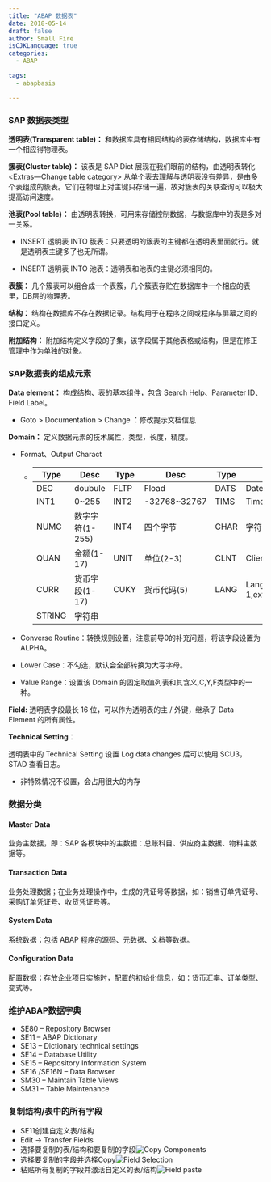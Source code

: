 ```yaml
---
title: "ABAP 数据表"
date: 2018-05-14
draft: false
author: Small Fire
isCJKLanguage: true
categories: 
  - ABAP

tags: 
  - abapbasis

---
```


### SAP 数据表类型

**透明表(Transparent table)：** 和数据库具有相同结构的表存储结构，数据库中有一个相应得物理表。

**簇表(Cluster table)：** 该表是 SAP Dict 展现在我们眼前的结构，由透明表转化 <Extras—Change table category> 从单个表去理解与透明表没有差异，是由多个表组成的簇表。它们在物理上对主键只存储一遍，故对簇表的关联查询可以极大提高访问速度。

**池表(Pool table)：** 由透明表转换，可用来存储控制数据，与数据库中的表是多对一关系。

- INSERT 透明表 INTO 簇表：只要透明的簇表的主键都在透明表里面就行。就是透明表主键多了也无所谓。

- INSERT 透明表 INTO 池表：透明表和池表的主键必须相同的。    

**表簇：** 几个簇表可以组合成一个表簇，几个簇表存贮在数据库中一个相应的表里，DB层的物理表。

**结构：** 结构在数据库不存在数据记录。结构用于在程序之间或程序与屏幕之间的接口定义。

**附加结构：** 附加结构定义字段的子集，该字段属于其他表格或结构，但是在修正管理中作为单独的对象。

### SAP数据表的组成元素

**Data element：** 构成结构、表的基本组件，包含 Search Help、Parameter ID、Field Label。

- Goto > Documentation > Change ：修改提示文档信息

**Domain：** 定义数据元素的技术属性，类型，长度，精度。

- Format、Output Charact
  
  - | Type   | Desc            | Type | Desc         | Type | Desc                            |
    | ------ | --------------- | ---- | ------------ | ---- | ------------------------------- |
    | DEC    | doubule         | FLTP | Fload        | DATS | Date(8)                         |
    | INT1   | 0~255           | INT2 | -32768~32767 | TIMS | Time(6)                         |
    | NUMC   | 数字字符(1-255) | INT4 | 四个字节     | CHAR | 字符(1-255)                     |
    | QUAN   | 金额(1-17)      | UNIT | 单位(2-3)    | CLNT | Client(3)                       |
    | CURR   | 货币字段(1-17)  | CUKY | 货币代码(5)  | LANG | Language(internal 1,external 2) |
    | STRING | 字符串          |      |              |      |                                 |
  
- Converse Routine：转换规则设置，注意前导0的补充问题，将该字段设置为 ALPHA。
  
- Lower Case：不勾选，默认会全部转换为大写字母。

- Value Range：设置该 Domain 的固定取值列表和其含义,C,Y,F类型中的一种。

**Field:** 透明表字段最长 16 位，可以作为透明表的主 / 外键，继承了 Data Element 的所有属性。

**Technical Setting**：

透明表中的 Technical Setting 设置 Log data changes 后可以使用 SCU3，STAD 查看日志。

- 非特殊情况不设置，会占用很大的内存

### 数据分类

#### Master Data

业务主数据，即：SAP 各模块中的主数据：总账科目、供应商主数据、物料主数据等。

#### Transaction Data

业务处理数据；在业务处理操作中，生成的凭证号等数据，如：销售订单凭证号、采购订单凭证号、收货凭证号等。

#### System Data

系统数据；包括 ABAP 程序的源码、元数据、文档等数据。

#### Configuration Data

配置数据；存放企业项目实施时，配置的初始化信息，如：货币汇率、订单类型、变式等。

### 维护ABAP数据字典

- SE80 – Repository Browser
- SE11 – ABAP Dictionary
- SE13 – Dictionary technical settings
- SE14 – Database Utility
- SE15 – Repository Information System
- SE16 /SE16N – Data Browser
- SM30 – Maintain Table Views
- SM31 – Table Maintenance

### 复制结构/表中的所有字段

- SE11创建自定义表/结构
- Edit -> Transfer Fields
- 选择要复制的表/结构和要复制的字段![Copy Components](/images/ABAP/Table1.png)
- 选择要复制的字段并选择Copy![Field Selection](/images/ABAP/Table2.png)
-  粘贴所有复制的字段并激活自定义的表/结构![Field paste](/images/ABAP/Table3.png)
